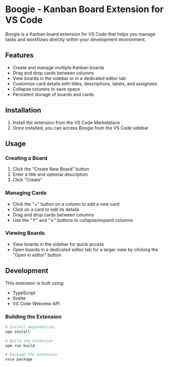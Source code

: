 # Boogie - Kanban Board Extension for VS Code

Boogie is a Kanban board extension for VS Code that helps you manage tasks and workflows directly within your development environment.

## Features

- Create and manage multiple Kanban boards
- Drag and drop cards between columns
- View boards in the sidebar or in a dedicated editor tab
- Customize card details with titles, descriptions, labels, and assignees
- Collapse columns to save space
- Persistent storage of boards and cards

## Installation

1. Install the extension from the VS Code Marketplace
2. Once installed, you can access Boogie from the VS Code sidebar

## Usage

### Creating a Board

1. Click the "Create New Board" button
2. Enter a title and optional description
3. Click "Create"

### Managing Cards

- Click the "+" button on a column to add a new card
- Click on a card to edit its details
- Drag and drop cards between columns
- Use the "↑" and "↓" buttons to collapse/expand columns

### Viewing Boards

- View boards in the sidebar for quick access
- Open boards in a dedicated editor tab for a larger view by clicking the "Open in editor" button

## Development

This extension is built using:

- TypeScript
- Svelte
- VS Code Webview API

### Building the Extension

```bash
# Install dependencies
npm install

# Build the extension
npm run build

# Package the extension
vsce package
```
